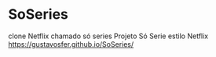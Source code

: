 # SoSeries
clone Netflix chamado só series
Projeto Só Serie estilo Netflix
https://gustavosfer.github.io/SoSeries/
